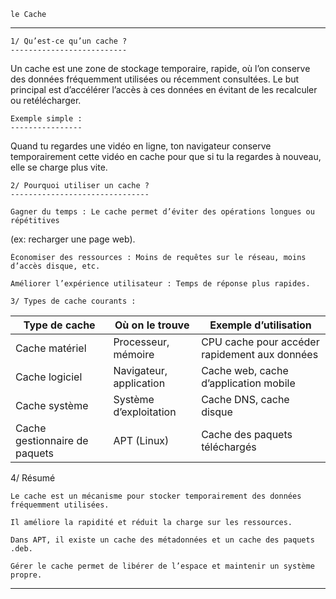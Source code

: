 	le Cache
************************************************************************
	
	1/ Qu’est-ce qu’un cache ?
	--------------------------

Un cache est une zone de stockage temporaire, rapide, où l’on conserve des données fréquemment 
utilisées ou récemment consultées. Le but principal est d’accélérer l’accès à ces données en 
évitant de les recalculer ou retélécharger.

	Exemple simple :
	----------------

Quand tu regardes une vidéo en ligne, ton navigateur conserve temporairement cette vidéo en cache pour que si tu la regardes à nouveau, elle se charge plus vite.

	2/ Pourquoi utiliser un cache ?
	-------------------------------

    Gagner du temps : Le cache permet d’éviter des opérations longues ou répétitives 
(ex: recharger une page web).

    Économiser des ressources : Moins de requêtes sur le réseau, moins d’accès disque, etc.

    Améliorer l’expérience utilisateur : Temps de réponse plus rapides.

	3/ Types de cache courants :

| Type de cache               | Où on le trouve             | Exemple d’utilisation                     |
|----------------------------|----------------------------|---------------------------------------------|
| Cache matériel             | Processeur, mémoire     | CPU cache pour accéder rapidement aux données |
| Cache logiciel             | Navigateur, application     | Cache web, cache d’application mobile      |
| Cache système              | Système d’exploitation      | Cache DNS, cache disque                    |
| Cache gestionnaire de paquets | APT (Linux)              | Cache des paquets téléchargés            

4/ Résumé

    Le cache est un mécanisme pour stocker temporairement des données fréquemment utilisées.

    Il améliore la rapidité et réduit la charge sur les ressources.

    Dans APT, il existe un cache des métadonnées et un cache des paquets .deb.

    Gérer le cache permet de libérer de l’espace et maintenir un système propre.

*******************************************************************************************
